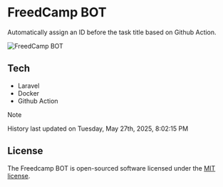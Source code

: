 # FreedCamp BOT

Automatically assign an ID before the task title based on Github Action.

![FreedCamp BOT](https://repository-images.githubusercontent.com/737932867/7d34798b-2680-471c-b089-a78a718d3d6a)

## Tech

- Laravel
- Docker
- Github Action

> [!NOTE]  
> History last updated on Tuesday, May 27th, 2025, 8:02:15 PM

## License

The Freedcamp BOT is open-sourced software licensed under the [MIT license](https://opensource.org/licenses/MIT).
